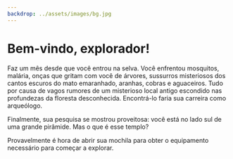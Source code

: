 ```yaml
---
backdrop: ../assets/images/bg.jpg
---
```


# Bem-vindo, explorador!

Faz um mês desde que você entrou na selva. Você enfrentou mosquitos, malária, onças que gritam com você de árvores, sussurros misteriosos dos cantos escuros do mato emaranhado, aranhas, cobras e aguaceiros. Tudo por causa de vagos rumores de um misterioso local antigo escondido nas profundezas da floresta desconhecida. Encontrá-lo faria sua carreira como arqueólogo.

Finalmente, sua pesquisa se mostrou proveitosa: você está no lado sul de uma grande pirâmide. Mas o que é esse templo?

Provavelmente é hora de abrir sua mochila para obter o equipamento necessário para começar a explorar.

<Page url="quartos/1" instructions="" action="Abra" condition="none" />
